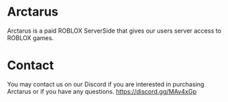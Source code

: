# Arctarus
Arctarus is a paid ROBLOX ServerSide that gives our users server access to ROBLOX games.

# Contact
You may contact us on our Discord if you are interested in purchasing Arctarus or if you have any questions. https://discord.gg/MAv4xGp
